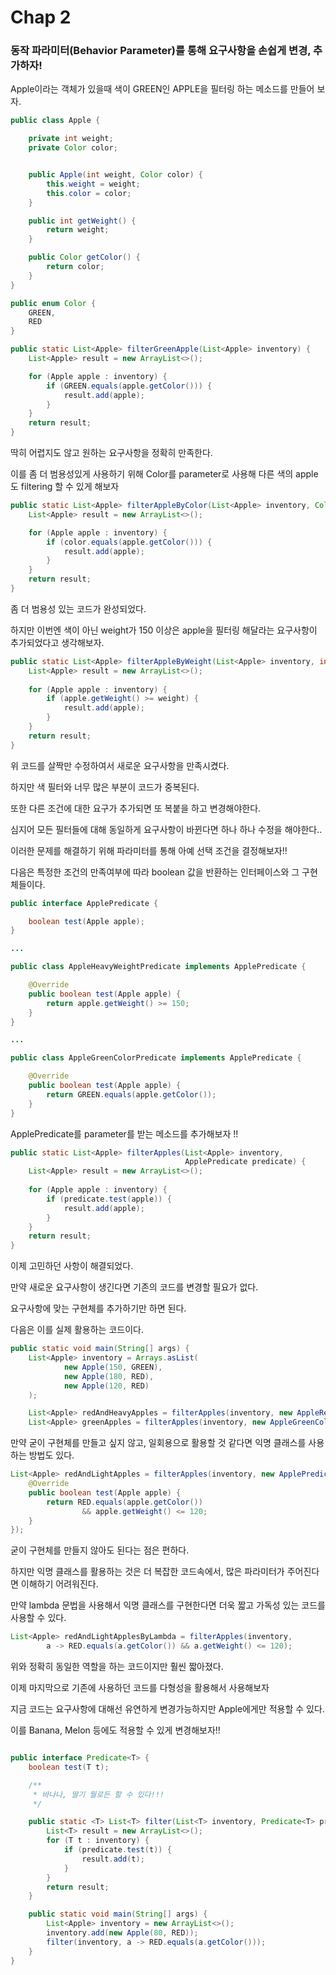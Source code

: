 # Chap 2

### 동작 파라미터(Behavior Parameter)를 통해 요구사항을 손쉽게 변경, 추가하자!

Apple이라는 객체가 있을때 색이 GREEN인 APPLE을 필터링 하는 메소드를 만들어 보자.


```Java
public class Apple {

    private int weight;
    private Color color;


    public Apple(int weight, Color color) {
        this.weight = weight;
        this.color = color;
    }

    public int getWeight() {
        return weight;
    }

    public Color getColor() {
        return color;
    }
}
```

```java
public enum Color {
    GREEN,
    RED
}
```


```java
public static List<Apple> filterGreenApple(List<Apple> inventory) {
    List<Apple> result = new ArrayList<>();

    for (Apple apple : inventory) {
        if (GREEN.equals(apple.getColor())) {
            result.add(apple);
        }
    }
    return result;
}
```

딱히 어렵지도 않고 원하는 요구사항을 정확히 만족한다.

이를 좀 더 범용성있게 사용하기 위해 Color를 parameter로 사용해 다른 색의 apple도 filtering 할 수 있게 해보자

```java
public static List<Apple> filterAppleByColor(List<Apple> inventory, Color color) {
    List<Apple> result = new ArrayList<>();

    for (Apple apple : inventory) {
        if (color.equals(apple.getColor())) {
            result.add(apple);
        }
    }
    return result;
}
```

좀 더 범용성 있는 코드가 완성되었다.

하지만 이번엔 색이 아닌 weight가 150 이상은 apple을 필터링 해달라는 요구사항이 추가되었다고 생각해보자.



```java
public static List<Apple> filterAppleByWeight(List<Apple> inventory, int weight) {
    List<Apple> result = new ArrayList<>();
    
    for (Apple apple : inventory) {
        if (apple.getWeight() >= weight) {
            result.add(apple);
        }
    }
    return result;
}
```

위 코드를 살짝만 수정하여서 새로운 요구사항을 만족시켰다.

하지만 색 필터와 너무 많은 부분이 코드가 중복된다.

또한 다른 조건에 대한 요구가 추가되면 또 복붙을 하고 변경해야한다.

심지어 모든 필터들에 대해 동일하게 요구사항이 바뀐다면 하나 하나 수정을 해야한다..


이러한 문제를 해결하기 위해 파라미터를 통해 아예 선택 조건을 결정해보자!!

다음은 특정한 조건의 만족여부에 따라 boolean 값을 반환하는 인터페이스와 그 구현체들이다.

```java
public interface ApplePredicate {

    boolean test(Apple apple);
}

...

public class AppleHeavyWeightPredicate implements ApplePredicate {

    @Override
    public boolean test(Apple apple) {
        return apple.getWeight() >= 150;
    }
}

...

public class AppleGreenColorPredicate implements ApplePredicate {

    @Override
    public boolean test(Apple apple) {
        return GREEN.equals(apple.getColor());
    }
}
```

ApplePredicate를 parameter를 받는 메소드를 추가해보자 !! 

```java
public static List<Apple> filterApples(List<Apple> inventory,
                                       ApplePredicate predicate) {
    List<Apple> result = new ArrayList<>();
    
    for (Apple apple : inventory) {
        if (predicate.test(apple)) {
            result.add(apple);
        }
    }
    return result;
}
```

이제 고민하던 사항이 해결되었다.

만약 새로운 요구사항이 생긴다면 기존의 코드를 변경할 필요가 없다. 

요구사항에 맞는 구현체를 추가하기만 하면 된다.

다음은 이를 실제 활용하는 코드이다.


```java
public static void main(String[] args) {
    List<Apple> inventory = Arrays.asList(
            new Apple(150, GREEN),
            new Apple(180, RED),
            new Apple(120, RED)
    );

    List<Apple> redAndHeavyApples = filterApples(inventory, new AppleRedAndHeavyPredicate());
    List<Apple> greenApples = filterApples(inventory, new AppleGreenColorPredicate());
```

만약 굳이 구현체를 만들고 싶지 않고, 일회용으로 활용할 것 같다면 익명 클래스를 사용하는 방법도 있다.

```java
List<Apple> redAndLightApples = filterApples(inventory, new ApplePredicate() {
    @Override
    public boolean test(Apple apple) {
        return RED.equals(apple.getColor())
                && apple.getWeight() <= 120;
    }
});
```

굳이 구현체를 만들지 않아도 된다는 점은 편하다. 

하지만 익명 클래스를 활용하는 것은 더 복잡한 코드속에서, 많은 파라미터가 주어진다면 이해하기 어려워진다.

만약 lambda 문법을 사용해서 익명 클래스를 구현한다면 더욱 짧고 가독성 있는 코드를 사용할 수 있다.

```java
List<Apple> redAndLightApplesByLambda = filterApples(inventory,
        a -> RED.equals(a.getColor()) && a.getWeight() <= 120);
```

위와 정확히 동일한 역할을 하는 코드이지만 훨씬 짧아졌다.


이제 마지막으로 기존에 사용하던 코드를 다형성을 활용해서 사용해보자

지금 코드는 요구사항에 대해선 유연하게 변경가능하지만 Apple에게만 적용할 수 있다.

이를 Banana, Melon 등에도 적용할 수 있게 변경해보자!!

```java

public interface Predicate<T> {
    boolean test(T t);

    /**
     * 바나나, 딸기 뭘로든 할 수 있다!!!
     */

    public static <T> List<T> filter(List<T> inventory, Predicate<T> predicate) {
        List<T> result = new ArrayList<>();
        for (T t : inventory) {
            if (predicate.test(t)) {
                result.add(t);
            }
        }
        return result;
    }

    public static void main(String[] args) {
        List<Apple> inventory = new ArrayList<>();
        inventory.add(new Apple(80, RED));
        filter(inventory, a -> RED.equals(a.getColor()));
    }
}

```

